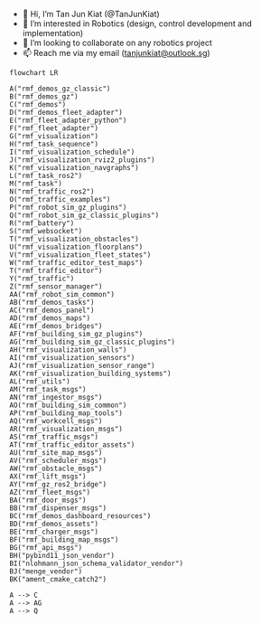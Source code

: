 - 👋 Hi, I’m Tan Jun Kiat (@TanJunKiat)
- 👀 I’m interested in Robotics (design, control development and implementation) 
- 💞️ I’m looking to collaborate on any robotics project
- 📫 Reach me via my email (tanjunkiat@outlook.sg)

<!---
TanJunKiat/TanJunKiat is a ✨ special ✨ repository because its `README.md` (this file) appears on your GitHub profile.
You can click the Preview link to take a look at your changes.
--->

```mermaid
flowchart LR

A("rmf_demos_gz_classic")
B("rmf_demos_gz")
C("rmf_demos")
D("rmf_demos_fleet_adapter")
E("rmf_fleet_adapter_python")
F("rmf_fleet_adapter")
G("rmf_visualization")
H("rmf_task_sequence")
I("rmf_visualization_schedule")
J("rmf_visualization_rviz2_plugins")
K("rmf_visualization_navgraphs")
L("rmf_task_ros2")
M("rmf_task")
N("rmf_traffic_ros2")
O("rmf_traffic_examples")
P("rmf_robot_sim_gz_plugins")
Q("rmf_robot_sim_gz_classic_plugins")
R("rmf_battery")
S("rmf_websocket")
T("rmf_visualization_obstacles")
U("rmf_visualization_floorplans")
V("rmf_visualization_fleet_states")
W("rmf_traffic_editor_test_maps")
T("rmf_traffic_editor")
Y("rmf_traffic")
Z("rmf_sensor_manager")
AA("rmf_robot_sim_common")
AB("rmf_demos_tasks")
AC("rmf_demos_panel")
AD("rmf_demos_maps")
AE("rmf_demos_bridges")
AF("rmf_building_sim_gz_plugins")
AG("rmf_building_sim_gz_classic_plugins")
AH("rmf_visualization_walls")
AI("rmf_visualization_sensors")
AJ("rmf_visualization_sensor_range")
AK("rmf_visualization_building_systems")
AL("rmf_utils")
AM("rmf_task_msgs")
AN("rmf_ingestor_msgs")
AO("rmf_building_sim_common")
AP("rmf_building_map_tools")
AQ("rmf_workcell_msgs")
AR("rmf_visualization_msgs")
AS("rmf_traffic_msgs")
AT("rmf_traffic_editor_assets")
AU("rmf_site_map_msgs")
AV("rmf_scheduler_msgs")
AW("rmf_obstacle_msgs")
AX("rmf_lift_msgs")
AY("rmf_gz_ros2_bridge")
AZ("rmf_fleet_msgs")
BA("rmf_door_msgs")
BB("rmf_dispenser_msgs")
BC("rmf_demos_dashboard_resources")
BD("rmf_demos_assets")
BE("rmf_charger_msgs")
BF("rmf_building_map_msgs")
BG("rmf_api_msgs")
BH("pybind11_json_vendor")
BI("nlohmann_json_schema_validator_vendor")
BJ("menge_vendor")
BK("ament_cmake_catch2")

A --> C
A --> AG
A --> Q
```
